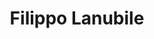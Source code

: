 ---
# Display name
title: Filippo Lanubile

# Full Name (for SEO)
first_name: Filippo
last_name: Lanubile

order: 2

# Is this the primary user of the site?
superuser: false

# Role/position
role: Full Professor 

# Organizations/Affiliations
organizations:
  - name: Università degli Studi di Bari
    url: ''


# Social/Academic Networking
# For available icons, see: https://docs.hugoblox.com/getting-started/page-builder/#icons
#   For an email link, use "fas" icon pack, "envelope" icon, and a link in the
#   form "mailto:your-email@example.com" or "#contact" for contact widget.
social:
  - icon: envelope
    icon_pack: fas
    link: 'mailto:filippo.lanubile@uniba.it'
  - icon: twitter
    icon_pack: fab
    link: https://twitter.com/lanubile
  - icon: google-scholar
    icon_pack: ai
    link: https://scholar.google.com/citations?user%253DWM8zksIAAAAJ%2526hl%253Dit
  - icon: globe
    icon_pack: fas
    link: https://collab.di.uniba.it/lanubile/

# Link to a PDF of your resume/CV from the About widget.
# To enable, copy your resume/CV to `static/files/cv.pdf` and uncomment the lines below.
# - icon: cv
#   icon_pack: ai
#   link: files/cv.pdf

# Enter email to display Gravatar (if Gravatar enabled in Config)
email: ''

# Highlight the author in author lists? (true/false)
highlight_name: false

# Organizational groups that you belong to (for People widget)
#   Set this to `[]` or comment out if you are not using People widget.
user_groups:
  - Università degli Studi di Bari
---